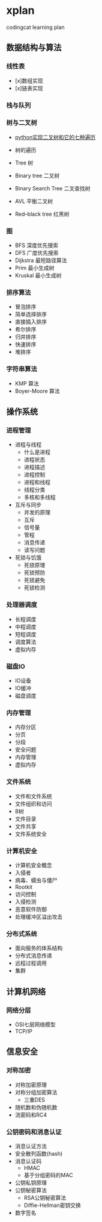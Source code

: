 # xplan
codingcat learning plan

## 数据结构与算法

### 线性表

- [x]数组实现
- [x]链表实现

### 栈与队列

### 树与二叉树

- [python实现二叉树和它的七种遍历](http://blog.csdn.net/bone_ace/article/details/46718683)

- 树的遍历
- Tree 树
- Binary tree 二叉树
- Binary Search Tree 二叉查找树
- AVL 平衡二叉树
- Red–black tree 红黑树

### 图

- BFS 深度优先搜索
- DFS 广度优先搜索
- Dijkstra 最短路径算法
- Prim 最小生成树
- Kruskal 最小生成树

### 排序算法

- 冒泡排序
- 简单选择排序
- 直接插入排序
- 希尔排序
- 归并排序
- 快速排序
- 堆排序

### 字符串算法

- KMP 算法
- Boyer-Moore 算法


## 操作系统

### 进程管理

- 进程与线程
    - 什么是进程
    - 进程状态
    - 进程描述
    - 进程控制
    - 进程和线程
    - 线程分类
    - 多核和多线程
- 互斥与同步
    - 并发的原理
    - 互斥
    - 信号量
    - 管程
    - 消息传递
    - 读写问题
- 死锁与饥饿
    - 死锁原理
    - 死锁预防
    - 死锁避免
    - 死锁检测

### 处理器调度

- 长程调度
- 中程调度
- 短程调度
- 调度算法
- 虚拟内存

### 磁盘IO

- IO设备
- IO缓冲
- 磁盘调度

### 内存管理

- 内存分区
- 分页
- 分段
- 安全问题
- 内存管理
- 虚拟内存

### 文件系统

- 文件和文件系统
- 文件组织和访问
- B树
- 文件目录
- 文件共享
- 文件系统安全

### 计算机安全

- 计算机安全概念
- 入侵者
- 病毒、蠕虫与僵尸
- Rootkit
- 访问控制
- 入侵检测
- 恶意软件防御
- 处理缓冲区溢出攻击


### 分布式系统

- 面向服务的体系结构
- 分布式消息传递
- 远程过程调用
- 集群


## 计算机网络

### 网络分层

- OSI七层网络模型
- TCP/IP


## 信息安全

### 对称加密

- 对称加密原理
- 对称分组加密算法
    - 三重DES
- 随机数和伪随机数
- 流密码和RC4

### 公钥密码和消息认证
- 消息认证方法
- 安全散列函数(hash)
- 消息认证码
    - HMAC
    - 基于分组密码的MAC
- 公钥私钥原理
- 公钥秘密算法
    - RSA公钥秘密算法
    - Diffie-Hellman密钥交换
- 数字签名

